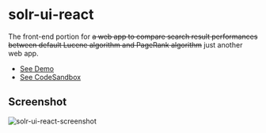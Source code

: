 # solr-ui-react
The front-end portion for ~~a web app to compare search result performances between default Lucene algorithm and PageRank algorithm~~ just another web app.  

- [See Demo](https://5ywzo8vy24.codesandbox.io/)
- [See CodeSandbox](https://codesandbox.io/s/github/subwaymatch/solr-ui-react)

## Screenshot
![solr-ui-react-screenshot](https://user-images.githubusercontent.com/1064036/55949173-dc793180-5c06-11e9-9006-84607903efc4.png)
